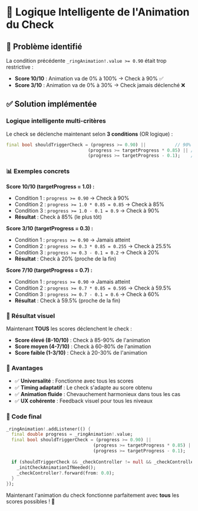 # 🧠 Logique Intelligente de l'Animation du Check

## 🎯 Problème identifié

La condition précédente `_ringAnimation!.value >= 0.90` était trop restrictive :
- **Score 10/10** : Animation va de 0% à 100% → Check à 90% ✅
- **Score 3/10** : Animation va de 0% à 30% → Check jamais déclenché ❌

## ✅ Solution implémentée

### Logique intelligente multi-critères

Le check se déclenche maintenant selon **3 conditions** (OR logique) :

```dart
final bool shouldTriggerCheck = (progress >= 0.90) ||           // 90% de l'animation totale
                               (progress >= targetProgress * 0.85) || // 85% du score cible
                               (progress >= targetProgress - 0.1);    // Proche de la fin
```

### 📊 Exemples concrets

**Score 10/10 (targetProgress = 1.0) :**
- Condition 1 : `progress >= 0.90` → Check à 90%
- Condition 2 : `progress >= 1.0 * 0.85 = 0.85` → Check à 85%
- Condition 3 : `progress >= 1.0 - 0.1 = 0.9` → Check à 90%
- **Résultat** : Check à 85% (le plus tôt)

**Score 3/10 (targetProgress = 0.3) :**
- Condition 1 : `progress >= 0.90` → Jamais atteint
- Condition 2 : `progress >= 0.3 * 0.85 = 0.255` → Check à 25.5%
- Condition 3 : `progress >= 0.3 - 0.1 = 0.2` → Check à 20%
- **Résultat** : Check à 20% (proche de la fin)

**Score 7/10 (targetProgress = 0.7) :**
- Condition 1 : `progress >= 0.90` → Jamais atteint
- Condition 2 : `progress >= 0.7 * 0.85 = 0.595` → Check à 59.5%
- Condition 3 : `progress >= 0.7 - 0.1 = 0.6` → Check à 60%
- **Résultat** : Check à 59.5% (proche de la fin)

### 🎨 Résultat visuel

Maintenant **TOUS** les scores déclenchent le check :

- **Score élevé (8-10/10)** : Check à 85-90% de l'animation
- **Score moyen (4-7/10)** : Check à 60-80% de l'animation  
- **Score faible (1-3/10)** : Check à 20-30% de l'animation

### 🚀 Avantages

- ✅ **Universalité** : Fonctionne avec tous les scores
- ✅ **Timing adaptatif** : Le check s'adapte au score obtenu
- ✅ **Animation fluide** : Chevauchement harmonieux dans tous les cas
- ✅ **UX cohérente** : Feedback visuel pour tous les niveaux

### 🔧 Code final

```dart
_ringAnimation!.addListener(() {
  final double progress = _ringAnimation!.value;
  final bool shouldTriggerCheck = (progress >= 0.90) || 
                                 (progress >= targetProgress * 0.85) ||
                                 (progress >= targetProgress - 0.1);
  
  if (shouldTriggerCheck && _checkController != null && _checkController!.status == AnimationStatus.dismissed) {
    _initCheckAnimationIfNeeded();
    _checkController?.forward(from: 0.0);
  }
});
```

Maintenant l'animation du check fonctionne parfaitement avec **tous** les scores possibles ! 🎉
